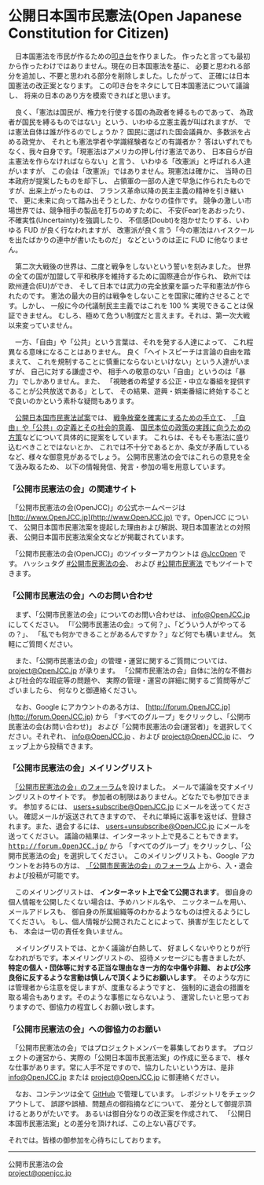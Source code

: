 公開日本国市民憲法(Open Japanese Constitution for Citizen)
===========================================================
　日本国憲法を市民が作るための[叩き台](http://www.openjcc.jp/amendment.pdf)を作りました。
作ったと言っても最初から作ったわけではありません。現在の日本国憲法を基に、
必要と思われる部分を追加し、不要と思われる部分を削除しました。したがって、
正確には日本国憲法の改正案となります。
この叩き台をネタにして日本国憲法について議論し、
将来の日本のあり方を模索できればと思います。

　良く、「憲法は国民が、権力を行使する国の為政者を縛るものであって、
為政者が国民を縛るものではない」という、いわゆる立憲主義が叫ばれますが、
では憲法自体は誰が作るのでしょうか？ 
国民に選ばれた国会議員か、多数派を占める政党か、
それとも憲法学者や学識経験者などの有識者か？ 
答はいずれでもなく、我々自身です。「現憲法はアメリカの押し付け憲法であり、
日本自らが自主憲法を作らなければならない」と言う、
いわゆる「改憲派」と呼ばれる人達がいますが、
この会は「改憲派」ではありません。現憲法は確かに、
当時の日本政府が提案したものを却下し、
占領軍の一部の人達で早急に作られたものですが、出来上がったものは、
フランス革命以降の民主主義の精神を引き継いで、
更に未来に向って踏み出そうとした、かなりの佳作です。
競争の激しい市場世界では、競争相手の製品を打ちのめすために、
不安(Fear)をあおったり、不確実性(Uncertainty)を強調したり、
不信感(Doubt)を抱かせたりする、いわゆる FUD が良く行なわれますが、
改憲派が良く言う「今の憲法はハイスクールを出たばかりの連中が書いたものだ」
などというのは正に FUD に他なりません。

　第二次大戦後の世界は、二度と戦争をしないという誓いを刻みました。
世界の全ての国が加盟して平和秩序を維持するために国際連合が作られ、
欧州では欧州連合(EU)ができ、
そして日本では武力の完全放棄を謳った平和憲法が作られたのです。
憲法の最大の目的は戦争をしないことを国家に確約させることです。しかし、
一般に今の代議制民主主義ではこれを 100 % 実現できることは保証できません。
むしろ、極めて危うい制度だと言えます。それは、第一次大戦以来変っていません。

　一方、「自由」や「公共」という言葉は、それを発する人達によって、
これ程異なる意味になることはありません。
良く「ヘイトスピーチは言論の自由を踏まえて、
これを規制することに慎重にならないといけない」という人達がいますが、
自己に対する謙虚さや、
相手への敬意のない「自由」というのは「暴力」でしかありません。また、
「視聴者の希望する公正・中立な番組を提供することが公共放送である」として、
その結果、遊興・娯楽番組に終始することで良いのかという素朴な疑問もあります。

　[公開日本国市民憲法試案](http://www.openjcc.jp/full_text.html)では、
[戦争放棄を確実にするための手立て](http://www.openjcc.jp/explanation.html#doc1_sec:pacifism)、
[「自由」や「公共」の定義とその社会的意義](http://www.openjcc.jp/explanation.html#doc1_sec:diet_member)、
[国民本位の政策の実践に向うための方策](http://www.openjcc.jp/explanation.html#doc1_sec:government)などについて具体的に提案をしています。
これらは、そもそも憲法に盛り込むべきことではないとか、
これでは不十分であるとか、条文が矛盾しているなど、様々な御意見があるでしょう。
公開市民憲法の会ではこれらの意見を全て汲み取るため、
以下の情報発信、発言・参加の場を用意しています。  

### 「公開市民憲法の会」の関連サイト

　「公開市民憲法の会(OpenJCC)」の公式ホームページは
[http://www.OpenJCC.jp](http://www.OpenJCC.jp) です。OpenJCC について、
公開日本国市民憲法案を提起した理由および解説、現日本国憲法との対照表、
公開日本国市民憲法案全文などが掲載されています。

　「公開市民憲法の会(OpenJCC)」のツイッターアカウントは
[@JccOpen](https://twitter.com/JccOpen) です。
ハッシュタグ [#公開市民憲法の会](https://twitter.com/search?q=%23公開市民憲法の会&src=typd)、
および  [#公開市民憲法](https://twitter.com/search?f=tweets&q=%23公開市民憲法&src=typd) でもツイートできます。

### 「公開市民憲法の会」へのお問い合わせ

　まず、「公開市民憲法の会」についてのお問い合わせは、
info@OpenJCC.jp にしてください。
「『公開市民憲法の会』って何？」、「どういう人がやってるの？」、
「私でも何かできることがあるんですか？」など何でも構いません。
気軽にご質問ください。

　また、「公開市民憲法の会」の管理・運営に関するご質問については、
project@OpenJCC.jp が承ります。 
「公開市民憲法の会」自体に法的な不備および社会的な瑕疵等の問題や、
実際の管理・運営の詳細に関するご質問等がございましたら、
何なりと御連絡ください。

　なお、Google にアカウントのある方は、
[http://forum.OpenJCC.jp](http://forum.OpenJCC.jp) から
「すべてのグループ」をクリックし、「公開市民憲法の会(お問い合わせ)」
および「公開市民憲法の会(運営者)」を選択してください。それぞれ、
info@OpenJCC.jp 、および
project@OpenJCC.jp に、
ウェッブ上から投稿できます。

### 「公開市民憲法の会」メイリングリスト

　[「公開市民憲法の会」のフォーラム](https://groups.google.com/a/openjcc.jp/forum/#!forum/users)を設けました。
メールで議論を交すメイリングリストのサイトです。
参加者の制限はありません。どなたでも参加できます。
参加するには、
users+subscribe@OpenJCC.jp にメールを送ってください。
確認メールが返送されてきますので、
それに単純に返事を返せば、登録されます。また、退会するには、
users+unsubscribe@OpenJCC.jp にメールを送ってください。
議論の結果は、インターネット上で見ることもできます。
<a href="http://forum.OpenJCC.jp/"><tt>http://forum.OpenJCC.jp/</tt></a> から
「すべてのグループ」をクリックし、「公開市民憲法の会」を選択してください。
このメイリングリストも、Google アカウントをお持ちの方は、
[「公開市民憲法の会」のフォーラム](https://groups.google.com/a/openjcc.jp/forum/#!forum/users")
上から、入・退会および投稿が可能です。
  
　このメイリングリストは、
**インターネット上で全て公開されます**。
御自身の個人情報を公開したくない場合は、予めハンドル名や、
ニックネームを用い、メールアドレスも、
御自身の所属組織等のわかるようなものは控えるようにしてください。
もし、個人情報が公開されたことによって、損害が生じたとしても、
本会は一切の責任を負いません。  

　メイリングリストでは、とかく議論が白熱して、
好ましくないやりとりが行なわれがちです。本メイリングリストの、
招待メッセージにも書きましたが、
**特定の個人・団体等に対する正当な理由なき一方的な中傷や非難、
および公序良俗に反するような言動は慎しんで頂くようにお願いします**。
そのような方には管理者から注意を促しますが、度重なるようですと、
強制的に退会の措置を取る場合もあります。そのような事態にならないよう、
運営したいと思っておりますので、御協力の程宜しくお願い致します。

### 「公開市民憲法の会」への御協力のお願い

　「公開市民憲法の会」ではプロジェクトメンバーを募集しております。
プロジェクトの運営から、実際の「公開日本国市民憲法案」の作成に至るまで、
様々な仕事があります。常に人手不足ですので、協力したいという方は、是非
info@OpenJCC.jp または project@OpenJCC.jp に御連絡ください。

　なお、コンテンツは全て [GitHub](https://github.com)
で管理しています。
レポジットリをチェックアウトして、
誤謬や誤植、問題点の御指摘などについて、
差分として御提示頂けるとありがたいです。
あるいは御自分なりの改正案を作成されて、
「公開日本国市民憲法案」との差分を頂ければ、この上ない喜びです。

それでは。皆様の御参加を心待ちにしております。

---
公開市民憲法の会  
project@openjcc.jp
